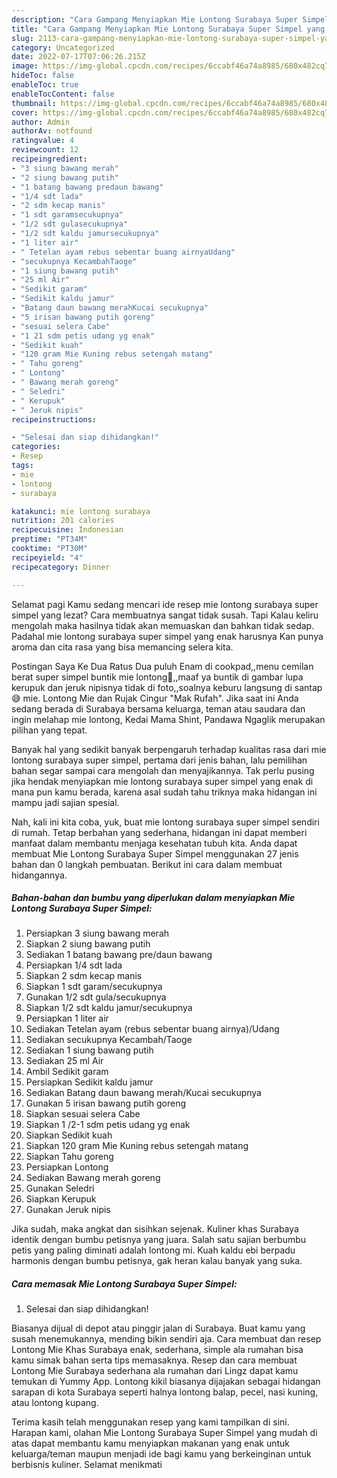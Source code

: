 ```yaml
---
description: "Cara Gampang Menyiapkan Mie Lontong Surabaya Super Simpel yang Lezat, Buat Buka Puasa Enak"
title: "Cara Gampang Menyiapkan Mie Lontong Surabaya Super Simpel yang Lezat, Buat Buka Puasa Enak"
slug: 2113-cara-gampang-menyiapkan-mie-lontong-surabaya-super-simpel-yang-lezat-buat-buka-puasa-enak
category: Uncategorized
date: 2022-07-17T07:06:26.215Z
image: https://img-global.cpcdn.com/recipes/6ccabf46a74a8985/680x482cq70/mie-lontong-surabaya-super-simpel-foto-resep-utama.jpg
hideToc: false
enableToc: true
enableTocContent: false
thumbnail: https://img-global.cpcdn.com/recipes/6ccabf46a74a8985/680x482cq70/mie-lontong-surabaya-super-simpel-foto-resep-utama.jpg
cover: https://img-global.cpcdn.com/recipes/6ccabf46a74a8985/680x482cq70/mie-lontong-surabaya-super-simpel-foto-resep-utama.jpg
author: Admin
authorAv: notfound
ratingvalue: 4
reviewcount: 12
recipeingredient:
- "3 siung bawang merah"
- "2 siung bawang putih"
- "1 batang bawang predaun bawang"
- "1/4 sdt lada"
- "2 sdm kecap manis"
- "1 sdt garamsecukupnya"
- "1/2 sdt gulasecukupnya"
- "1/2 sdt kaldu jamursecukupnya"
- "1 liter air"
- " Tetelan ayam rebus sebentar buang airnyaUdang"
- "secukupnya KecambahTaoge"
- "1 siung bawang putih"
- "25 ml Air"
- "Sedikit garam"
- "Sedikit kaldu jamur"
- "Batang daun bawang merahKucai secukupnya"
- "5 irisan bawang putih goreng"
- "sesuai selera Cabe"
- "1 21 sdm petis udang yg enak"
- "Sedikit kuah"
- "120 gram Mie Kuning rebus setengah matang"
- " Tahu goreng"
- " Lontong"
- " Bawang merah goreng"
- " Seledri"
- " Kerupuk"
- " Jeruk nipis"
recipeinstructions:

- "Selesai dan siap dihidangkan!"
categories:
- Resep
tags:
- mie
- lontong
- surabaya

katakunci: mie lontong surabaya 
nutrition: 201 calories
recipecuisine: Indonesian
preptime: "PT34M"
cooktime: "PT30M"
recipeyield: "4"
recipecategory: Dinner

---
```



Selamat pagi Kamu sedang mencari ide resep mie lontong surabaya super simpel yang lezat? Cara membuatnya sangat tidak susah. Tapi Kalau keliru mengolah maka hasilnya tidak akan memuaskan dan bahkan tidak sedap. Padahal mie lontong surabaya super simpel yang enak harusnya Kan punya aroma dan cita rasa yang bisa memancing selera kita.


Postingan Saya Ke Dua Ratus Dua puluh Enam di cookpad,,menu cemilan berat super simpel buntik mie lontong🤭,,maaf ya buntik di gambar lupa kerupuk dan jeruk nipisnya tidak di foto,,soalnya keburu langsung di santap😅 mie. Lontong Mie dan Rujak Cingur &#34;Mak Rufah&#34;. Jika saat ini Anda sedang berada di Surabaya bersama keluarga, teman atau saudara dan ingin melahap mie lontong, Kedai Mama Shint, Pandawa Ngaglik merupakan pilihan yang tepat.

Banyak hal yang sedikit banyak berpengaruh terhadap kualitas rasa dari mie lontong surabaya super simpel, pertama dari jenis bahan, lalu pemilihan bahan segar sampai cara mengolah dan menyajikannya. Tak perlu pusing jika hendak menyiapkan mie lontong surabaya super simpel yang enak di mana pun kamu berada, karena asal sudah tahu triknya maka hidangan ini mampu jadi sajian spesial.


Nah, kali ini kita coba, yuk, buat mie lontong surabaya super simpel sendiri di rumah. Tetap berbahan yang sederhana, hidangan ini dapat memberi manfaat dalam membantu menjaga kesehatan tubuh kita. Anda dapat membuat Mie Lontong Surabaya Super Simpel menggunakan 27 jenis bahan dan 0 langkah pembuatan. Berikut ini cara dalam membuat hidangannya.

<!--inarticleads1-->

##### Bahan-bahan dan bumbu yang diperlukan dalam menyiapkan Mie Lontong Surabaya Super Simpel:

1. Persiapkan 3 siung bawang merah
1. Siapkan 2 siung bawang putih
1. Sediakan 1 batang bawang pre/daun bawang
1. Persiapkan 1/4 sdt lada
1. Siapkan 2 sdm kecap manis
1. Siapkan 1 sdt garam/secukupnya
1. Gunakan 1/2 sdt gula/secukupnya
1. Siapkan 1/2 sdt kaldu jamur/secukupnya
1. Persiapkan 1 liter air
1. Sediakan  Tetelan ayam (rebus sebentar buang airnya)/Udang
1. Sediakan secukupnya Kecambah/Taoge
1. Sediakan 1 siung bawang putih
1. Sediakan 25 ml Air
1. Ambil Sedikit garam
1. Persiapkan Sedikit kaldu jamur
1. Sediakan Batang daun bawang merah/Kucai secukupnya
1. Gunakan 5 irisan bawang putih goreng
1. Siapkan sesuai selera Cabe
1. Siapkan 1 /2-1 sdm petis udang yg enak
1. Siapkan Sedikit kuah
1. Siapkan 120 gram Mie Kuning rebus setengah matang
1. Siapkan  Tahu goreng
1. Persiapkan  Lontong
1. Sediakan  Bawang merah goreng
1. Gunakan  Seledri
1. Siapkan  Kerupuk
1. Gunakan  Jeruk nipis


Jika sudah, maka angkat dan sisihkan sejenak. Kuliner khas Surabaya identik dengan bumbu petisnya yang juara. Salah satu sajian berbumbu petis yang paling diminati adalah lontong mi. Kuah kaldu ebi berpadu harmonis dengan bumbu petisnya, gak heran kalau banyak yang suka. 

<!--inarticleads2-->

##### Cara memasak Mie Lontong Surabaya Super Simpel:


1. Selesai dan siap dihidangkan!

Biasanya dijual di depot atau pinggir jalan di Surabaya. Buat kamu yang susah menemukannya, mending bikin sendiri aja. Cara membuat dan resep Lontong Mie Khas Surabaya enak, sederhana, simple ala rumahan bisa kamu simak bahan serta tips memasaknya. Resep dan cara membuat Lontong Mie Surabaya sederhana ala rumahan dari Lingz dapat kamu temukan di Yummy App. Lontong kikil biasanya dijajakan sebagai hidangan sarapan di kota Surabaya seperti halnya lontong balap, pecel, nasi kuning, atau lontong kupang. 

Terima kasih telah menggunakan resep yang kami tampilkan di sini. Harapan kami, olahan Mie Lontong Surabaya Super Simpel yang mudah di atas dapat membantu kamu menyiapkan makanan yang enak untuk keluarga/teman maupun menjadi ide bagi kamu yang berkeinginan untuk berbisnis kuliner. Selamat menikmati
